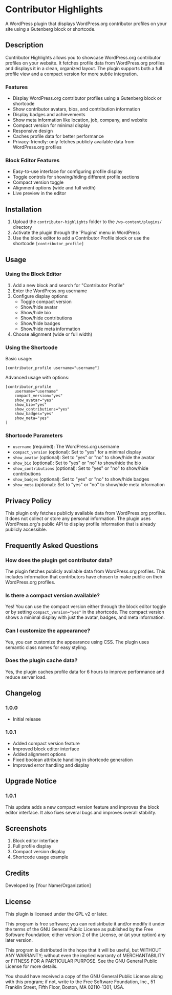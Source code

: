 # Contributor Highlights

A WordPress plugin that displays WordPress.org contributor profiles on your site using a Gutenberg block or shortcode.

## Description

Contributor Highlights allows you to showcase WordPress.org contributor profiles on your website. It fetches profile data from WordPress.org profiles and displays it in a clean, organized layout. The plugin supports both a full profile view and a compact version for more subtle integration.

### Features

- Display WordPress.org contributor profiles using a Gutenberg block or shortcode
- Show contributor avatars, bios, and contribution information
- Display badges and achievements
- Show meta information like location, job, company, and website
- Compact version for minimal display
- Responsive design
- Caches profile data for better performance
- Privacy-friendly: only fetches publicly available data from WordPress.org profiles

### Block Editor Features

- Easy-to-use interface for configuring profile display
- Toggle controls for showing/hiding different profile sections
- Compact version toggle
- Alignment options (wide and full width)
- Live preview in the editor

## Installation

1. Upload the `contributor-highlights` folder to the `/wp-content/plugins/` directory
2. Activate the plugin through the 'Plugins' menu in WordPress
3. Use the block editor to add a Contributor Profile block or use the shortcode `[contributor_profile]`

## Usage

### Using the Block Editor

1. Add a new block and search for "Contributor Profile"
2. Enter the WordPress.org username
3. Configure display options:
   - Toggle compact version
   - Show/hide avatar
   - Show/hide bio
   - Show/hide contributions
   - Show/hide badges
   - Show/hide meta information
4. Choose alignment (wide or full width)

### Using the Shortcode

Basic usage:
```
[contributor_profile username="username"]
```

Advanced usage with options:
```
[contributor_profile 
    username="username"
    compact_version="yes"
    show_avatar="yes"
    show_bio="yes"
    show_contributions="yes"
    show_badges="yes"
    show_meta="yes"
]
```

### Shortcode Parameters

- `username` (required): The WordPress.org username
- `compact_version` (optional): Set to "yes" for a minimal display
- `show_avatar` (optional): Set to "yes" or "no" to show/hide the avatar
- `show_bio` (optional): Set to "yes" or "no" to show/hide the bio
- `show_contributions` (optional): Set to "yes" or "no" to show/hide contributions
- `show_badges` (optional): Set to "yes" or "no" to show/hide badges
- `show_meta` (optional): Set to "yes" or "no" to show/hide meta information

## Privacy Policy

This plugin only fetches publicly available data from WordPress.org profiles. It does not collect or store any personal information. The plugin uses WordPress.org's public API to display profile information that is already publicly accessible.

## Frequently Asked Questions

### How does the plugin get contributor data?

The plugin fetches publicly available data from WordPress.org profiles. This includes information that contributors have chosen to make public on their WordPress.org profiles.

### Is there a compact version available?

Yes! You can use the compact version either through the block editor toggle or by setting `compact_version="yes"` in the shortcode. The compact version shows a minimal display with just the avatar, badges, and meta information.

### Can I customize the appearance?

Yes, you can customize the appearance using CSS. The plugin uses semantic class names for easy styling.

### Does the plugin cache data?

Yes, the plugin caches profile data for 6 hours to improve performance and reduce server load.

## Changelog

### 1.0.0
- Initial release

### 1.0.1
- Added compact version feature
- Improved block editor interface
- Added alignment options
- Fixed boolean attribute handling in shortcode generation
- Improved error handling and display

## Upgrade Notice

### 1.0.1
This update adds a new compact version feature and improves the block editor interface. It also fixes several bugs and improves overall stability.

## Screenshots

1. Block editor interface
2. Full profile display
3. Compact version display
4. Shortcode usage example

## Credits

Developed by [Your Name/Organization]

## License

This plugin is licensed under the GPL v2 or later.

This program is free software; you can redistribute it and/or
modify it under the terms of the GNU General Public License
as published by the Free Software Foundation; either version 2
of the License, or (at your option) any later version.

This program is distributed in the hope that it will be useful,
but WITHOUT ANY WARRANTY; without even the implied warranty of
MERCHANTABILITY or FITNESS FOR A PARTICULAR PURPOSE.  See the
GNU General Public License for more details.

You should have received a copy of the GNU General Public License
along with this program; if not, write to the Free Software
Foundation, Inc., 51 Franklin Street, Fifth Floor, Boston, MA  02110-1301, USA. 